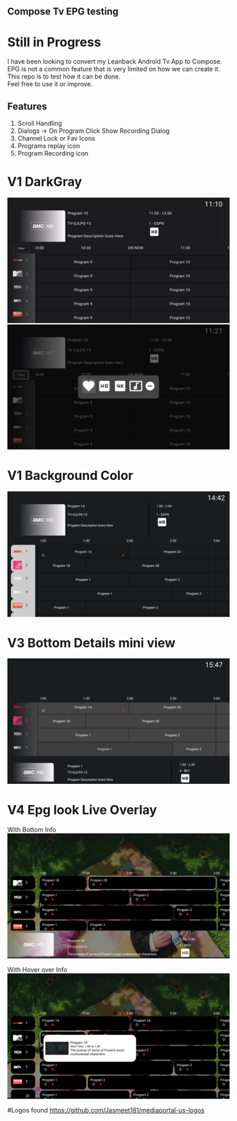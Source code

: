 ## Compose Tv EPG testing
# Still in Progress

I have been looking to convert my Leanback Android Tv App to Compose.\
EPG is not a common feature that is very limited on how we can create it.\
This repo is to test how it can be done.\
Feel free to use it or improve.


## Features
1. Scroll Handling
2. Dialogs -> On Program Click Show Recording Dialog
3. Channel Lock or Fav Icons
4. Programs replay icon
5. Program Recording icon
  
# V1 DarkGray

![screenshot](v1_filter_ui_changes.png)
![screenshot](v1_filter_dialog.png)

# V1 Background Color

![screenshot](first_look.png)

# V3 Bottom Details mini view

![screenshot](first_look_v2_style.png)

# V4 Epg look Live Overlay

With Bottom Info
![screenshot](Screenshot_2v5_bottom.png)

With Hover over Info
![screenshot](Screenshot_2v5_pop.png)




#Logos found https://github.com/Jasmeet181/mediaportal-us-logos
